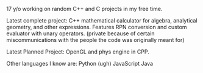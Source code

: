 17 y/o working on random C++ and C projects in my free time.

Latest complete project: C++ mathematical calculator for algebra, analytical geometry, and other expressions. Features RPN conversion and custom evaluator with unary operators. (private because of certain miscommunications with the people the code was originally meant for)


Latest Planned Project: OpenGL and phys engine in CPP.

Other languages I know are:
Python (ugh)
JavaScript
Java

